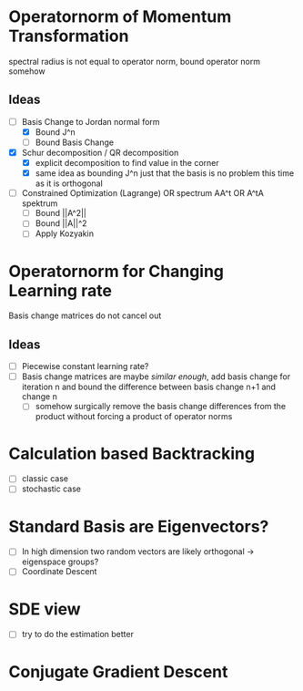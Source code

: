 # Operatornorm of Momentum Transformation

spectral radius is not equal to operator norm, bound operator norm somehow

## Ideas

- [ ] Basis Change to Jordan normal form
	- [x] Bound J^n
	- [ ] Bound Basis Change
- [x] Schur decomposition / QR decomposition
	- [x] explicit decomposition to find value in the corner
	- [x] same idea as bounding J^n just that the basis is no problem this time as it is orthogonal
- [ ] Constrained Optimization (Lagrange) OR spectrum AA^t OR A^tA spektrum
	- [ ] Bound ||A^2||
	- [ ] Bound ||A||^2
	- [ ] Apply Kozyakin

# Operatornorm for Changing Learning rate

Basis change matrices do not cancel out

## Ideas

- [ ] Piecewise constant learning rate?
- [ ] Basis change matrices are maybe *similar enough*, add basis change for iteration n and bound the difference between basis change n+1 and change n
	- [ ] somehow surgically remove the basis change differences from the
	product without forcing a product of operator norms
	
# Calculation based Backtracking

- [ ] classic case
- [ ] stochastic case

# Standard Basis are Eigenvectors?

- [ ] In high dimension two random vectors are likely orthogonal -> eigenspace groups?
- [ ] Coordinate Descent

# SDE view

- [ ] try to do the estimation better

# Conjugate Gradient Descent


